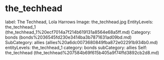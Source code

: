 # the_techhead

label: The Techhead, Lola Harrows
Image: the_techhead.jpg
EntityLevels: the_techhead_1 (the_techhead_1%20ecf7014a7f214b619131a8564e68a5ff.md)
Category: bonds (bonds%2036545fd230e3414ba3b7871631ad09bd.md)
SubCategory: allies (allies%20a6dc0073680849fba872e02291b934b0.md)
entityLevels: the_techhead_1
category: bonds
subCategory: allies
Self: the_techhead (the_techhead%207584b69f615b405a9f74ffd3892cb2d8.md)

[](Untitled%2080c93fc7b376420fab019885a4bcb4ca.md)